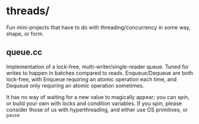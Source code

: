 threads/
========

Fun mini-projects that have to do with threading/concurrency in some way, shape,
or form.

queue.cc
--------
Implementation of a lock-free, multi-writer/single-reader queue. Tuned for
writes to happen in batches compared to reads. Enqueue/Dequeue are both
lock-free, with Enqueue requiring an atomic operation each time, and Dequeue
only requiring an atomic operation sometimes.

It has no way of waiting for a new value to magically appear; you can spin, or
build your own with locks and condition variables. If you spin, please consider
those of us with hyperthreading, and either use OS primitives, or `pause`
